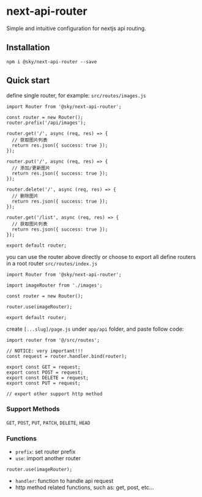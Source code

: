 # next-api-router

Simple and intuitive configuration for nextjs api routing.

## Installation

```
npm i @sky/next-api-router --save
```

## Quick start

define single router, for example: `src/routes/images.js`

```
import Router from '@sky/next-api-router';

const router = new Router();
router.prefix('/api/images');

router.get('/', async (req, res) => {
  // 获取图片列表
  return res.json({ success: true });
});

router.put('/', async (req, res) => {
  // 添加/更新图片
  return res.json({ success: true });
});

router.delete('/', async (req, res) => {
  // 删除图片
  return res.json({ success: true });
});

router.get('/list', async (req, res) => {
  // 获取图片列表
  return res.json({ success: true });
});

export default router;
```

you can use the router above directly or choose to export all define routers in a root router `src/routes/index.js`

```
import Router from '@sky/next-api-router';

import imageRouter from './images';

const router = new Router();

router.use(imageRouter);

export default router;
```

create `[...slug]/page.js` under `app/api` folder, and paste follow code:

```
import router from '@/src/routes';

// NOTICE: very important!!!
const request = router.handler.bind(router);

export const GET = request;
export const POST = request;
export const DELETE = request;
export const PUT = request;

// export other support http method
```

### Support Methods

`GET`, `POST`, `PUT`, `PATCH`, `DELETE`, `HEAD`

### Functions

* `prefix`: set router prefix
* `use`: import another router

```
router.use(imageRouter);
```

* `handler`: function to handle api request
* http method related functions, such as: get, post, etc...